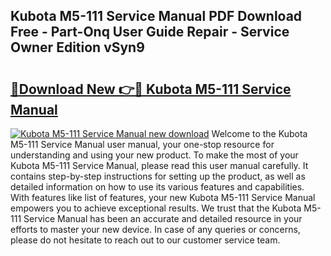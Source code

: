 ## Kubota M5-111 Service Manual PDF Download Free - Part-Onq User Guide Repair - Service Owner Edition vSyn9

# <h2><a href="http://bc89726.oget.top/?id=Kubota+M5-111+Service+Manual">🔗Download New 👉🔴 Kubota M5-111 Service Manual</a></h2>

[![Kubota M5-111 Service Manual new download](https://i.imgur.com/5g1atiW.png)](http://bc89726.oget.top/?id=Kubota+M5-111+Service+Manual)
Welcome to the Kubota M5-111 Service Manual user manual, your one-stop resource for understanding and using your new product. To make the most of your Kubota M5-111 Service Manual, please read this user manual carefully. It contains step-by-step instructions for setting up the product, as well as detailed information on how to use its various features and capabilities. With features like list of features, your new Kubota M5-111 Service Manual empowers you to achieve exceptional results. We trust that the Kubota M5-111 Service Manual has been an accurate and detailed resource in your efforts to master your new device. In case of any queries or concerns, please do not hesitate to reach out to our customer service team.
